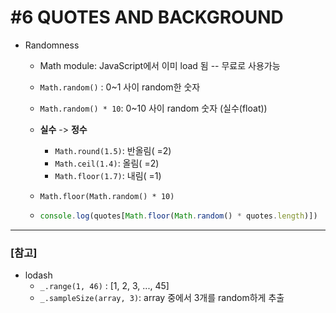 # #6 QUOTES AND BACKGROUND

* Randomness

  * Math module: JavaScript에서 이미 load 됨 -- 무료로 사용가능
  * `Math.random()` : 0~1 사이 random한 숫자
  * `Math.random() * 10`: 0~10 사이 random 숫자 (실수(float))
  * **실수** -> **정수**
    * `Math.round(1.5)`: 반올림( =2)
    * `Math.ceil(1.4)`: 올림( =2)
    * `Math.floor(1.7)`: 내림( =1)

  * `Math.floor(Math.random() * 10)`

  * ```js
    console.log(quotes[Math.floor(Math.random() * quotes.length)])
    ```



***

### [참고]

* lodash
  * `_.range(1, 46)` : [1, 2, 3, ..., 45]
  * `_.sampleSize(array, 3)`: array 중에서 3개를 random하게 추출
